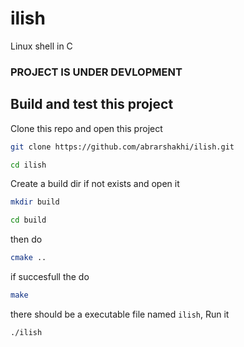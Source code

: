 # ilish

Linux shell in C

### PROJECT IS UNDER DEVLOPMENT

## Build and test this project

Clone this repo and open this project

```sh
git clone https://github.com/abrarshakhi/ilish.git

cd ilish
```

Create a build dir if not exists and open it

```sh
mkdir build

cd build
```

then do

```sh
cmake ..
```

if succesfull the do

```sh
make
```

there should be a executable file named `ilish`, Run it

```sh
./ilish
```

